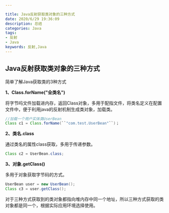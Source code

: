 ```yaml
---

title: Java反射获取类对象的三种方式
date: 2020/6/29 19:36:09
description: 总结
categories: Java
tags: 
- 反射
- Java
keywords: 反射,Java
---
```


## Java反射获取类对象的三种方式

简单了解Java获取类的3种方式

 <!--more-->

**1、Class.forName("全类名")**

将字节吗文件加载进内存，返回Class对象，多用于配指文件，将类名定义在配置文件中，便于利用java的反射机制生成类对象，加载类。

```java
//加载一个用户实体类UserBean
Class c1 = Class.forName(``"com.test.UserBean"``)；
```

**2、类名.class**

通过类名的属性class获取，多用于传递参数。

```java
Class c2 = UserBean.class;
```

**3、对象.getClass()**

多用于对象获取字节码的方式。

```java
UserBean user = new UserBean();
Class c3 = user.getClass();
```

对于三种方式获取到的类对象都指向堆内存中同一个地址，所以三种方式获取的类对象都是同一个，根据实际应用环境选择使用。







